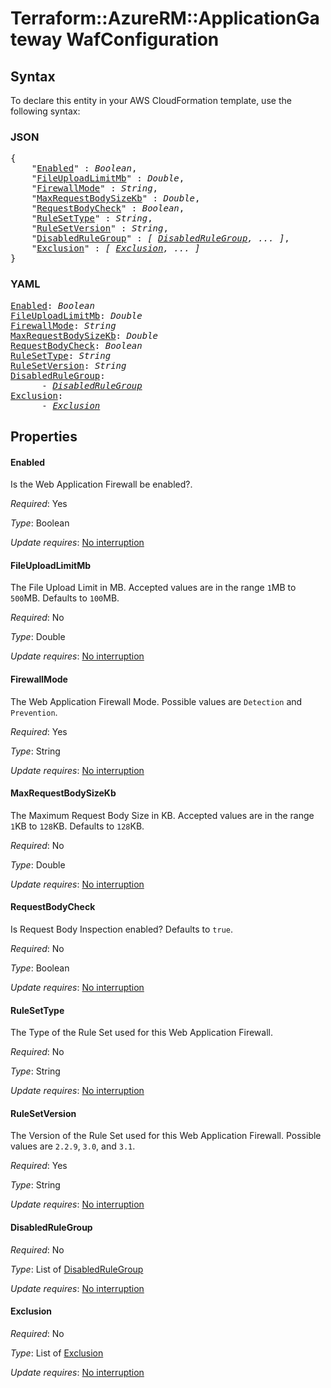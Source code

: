 # Terraform::AzureRM::ApplicationGateway WafConfiguration

## Syntax

To declare this entity in your AWS CloudFormation template, use the following syntax:

### JSON

<pre>
{
    "<a href="#enabled" title="Enabled">Enabled</a>" : <i>Boolean</i>,
    "<a href="#fileuploadlimitmb" title="FileUploadLimitMb">FileUploadLimitMb</a>" : <i>Double</i>,
    "<a href="#firewallmode" title="FirewallMode">FirewallMode</a>" : <i>String</i>,
    "<a href="#maxrequestbodysizekb" title="MaxRequestBodySizeKb">MaxRequestBodySizeKb</a>" : <i>Double</i>,
    "<a href="#requestbodycheck" title="RequestBodyCheck">RequestBodyCheck</a>" : <i>Boolean</i>,
    "<a href="#rulesettype" title="RuleSetType">RuleSetType</a>" : <i>String</i>,
    "<a href="#rulesetversion" title="RuleSetVersion">RuleSetVersion</a>" : <i>String</i>,
    "<a href="#disabledrulegroup" title="DisabledRuleGroup">DisabledRuleGroup</a>" : <i>[ <a href="wafconfiguration-disabledrulegroup.md">DisabledRuleGroup</a>, ... ]</i>,
    "<a href="#exclusion" title="Exclusion">Exclusion</a>" : <i>[ <a href="wafconfiguration-exclusion.md">Exclusion</a>, ... ]</i>
}
</pre>

### YAML

<pre>
<a href="#enabled" title="Enabled">Enabled</a>: <i>Boolean</i>
<a href="#fileuploadlimitmb" title="FileUploadLimitMb">FileUploadLimitMb</a>: <i>Double</i>
<a href="#firewallmode" title="FirewallMode">FirewallMode</a>: <i>String</i>
<a href="#maxrequestbodysizekb" title="MaxRequestBodySizeKb">MaxRequestBodySizeKb</a>: <i>Double</i>
<a href="#requestbodycheck" title="RequestBodyCheck">RequestBodyCheck</a>: <i>Boolean</i>
<a href="#rulesettype" title="RuleSetType">RuleSetType</a>: <i>String</i>
<a href="#rulesetversion" title="RuleSetVersion">RuleSetVersion</a>: <i>String</i>
<a href="#disabledrulegroup" title="DisabledRuleGroup">DisabledRuleGroup</a>: <i>
      - <a href="wafconfiguration-disabledrulegroup.md">DisabledRuleGroup</a></i>
<a href="#exclusion" title="Exclusion">Exclusion</a>: <i>
      - <a href="wafconfiguration-exclusion.md">Exclusion</a></i>
</pre>

## Properties

#### Enabled

Is the Web Application Firewall be enabled?.

_Required_: Yes

_Type_: Boolean

_Update requires_: [No interruption](https://docs.aws.amazon.com/AWSCloudFormation/latest/UserGuide/using-cfn-updating-stacks-update-behaviors.html#update-no-interrupt)

#### FileUploadLimitMb

The File Upload Limit in MB. Accepted values are in the range `1`MB to `500`MB. Defaults to `100`MB.

_Required_: No

_Type_: Double

_Update requires_: [No interruption](https://docs.aws.amazon.com/AWSCloudFormation/latest/UserGuide/using-cfn-updating-stacks-update-behaviors.html#update-no-interrupt)

#### FirewallMode

The Web Application Firewall Mode. Possible values are `Detection` and `Prevention`.

_Required_: Yes

_Type_: String

_Update requires_: [No interruption](https://docs.aws.amazon.com/AWSCloudFormation/latest/UserGuide/using-cfn-updating-stacks-update-behaviors.html#update-no-interrupt)

#### MaxRequestBodySizeKb

The Maximum Request Body Size in KB.  Accepted values are in the range `1`KB to `128`KB.  Defaults to `128`KB.

_Required_: No

_Type_: Double

_Update requires_: [No interruption](https://docs.aws.amazon.com/AWSCloudFormation/latest/UserGuide/using-cfn-updating-stacks-update-behaviors.html#update-no-interrupt)

#### RequestBodyCheck

Is Request Body Inspection enabled?  Defaults to `true`.

_Required_: No

_Type_: Boolean

_Update requires_: [No interruption](https://docs.aws.amazon.com/AWSCloudFormation/latest/UserGuide/using-cfn-updating-stacks-update-behaviors.html#update-no-interrupt)

#### RuleSetType

The Type of the Rule Set used for this Web Application Firewall.

_Required_: No

_Type_: String

_Update requires_: [No interruption](https://docs.aws.amazon.com/AWSCloudFormation/latest/UserGuide/using-cfn-updating-stacks-update-behaviors.html#update-no-interrupt)

#### RuleSetVersion

The Version of the Rule Set used for this Web Application Firewall. Possible values are `2.2.9`, `3.0`, and `3.1`.

_Required_: Yes

_Type_: String

_Update requires_: [No interruption](https://docs.aws.amazon.com/AWSCloudFormation/latest/UserGuide/using-cfn-updating-stacks-update-behaviors.html#update-no-interrupt)

#### DisabledRuleGroup

_Required_: No

_Type_: List of <a href="wafconfiguration-disabledrulegroup.md">DisabledRuleGroup</a>

_Update requires_: [No interruption](https://docs.aws.amazon.com/AWSCloudFormation/latest/UserGuide/using-cfn-updating-stacks-update-behaviors.html#update-no-interrupt)

#### Exclusion

_Required_: No

_Type_: List of <a href="wafconfiguration-exclusion.md">Exclusion</a>

_Update requires_: [No interruption](https://docs.aws.amazon.com/AWSCloudFormation/latest/UserGuide/using-cfn-updating-stacks-update-behaviors.html#update-no-interrupt)

